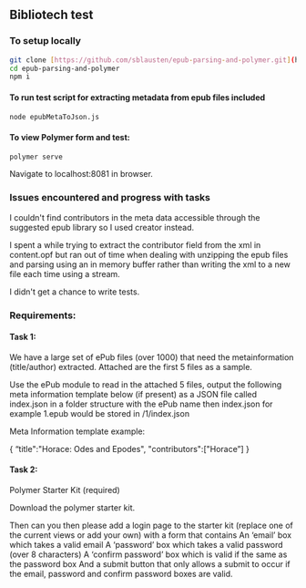 ## Bibliotech test

### To setup locally
```bash
git clone [https://github.com/sblausten/epub-parsing-and-polymer.git](https://github.com/sblausten/epub-parsing-and-polymer.git)
cd epub-parsing-and-polymer
npm i
```

#### To run test script for extracting metadata from epub files included
```bash
node epubMetaToJson.js
```

#### To view Polymer form and test:
```bash
polymer serve
```
Navigate to localhost:8081 in browser.

### Issues encountered and progress with tasks

I couldn't find contributors in the meta data accessible through the suggested
epub library so I used creator instead.

I spent a while trying to extract the contributor field from the xml in
content.opf but ran out of time when dealing with unzipping the epub files and
parsing using an in memory buffer rather than writing the xml to a new file each
time using a stream.

I didn't get a chance to write tests.

### Requirements:
#### Task 1:
We have a large set of ePub files (over 1000) that need the
metainformation (title/author) extracted. Attached are the first 5 files as a
sample.

Use the ePub module to read in the attached 5 files, output the following meta
information template below (if present) as a JSON file called index.json in a
folder structure with the ePub name then index.json for example 1.epub would be
stored in /1/index.json

Meta Information template example:

{
  “title":"Horace: Odes and Epodes",
  "contributors":["Horace”]
}

#### Task 2:
Polymer Starter Kit (required)

Download the polymer starter kit.

Then can you then please add a login page to the starter kit (replace one of the
current views or add your own) with a form that contains An ‘email’ box which
takes a valid email A ‘password’ box which takes a valid password (over 8
characters) A ‘confirm password’ box which is valid if the same as the password
box And a submit button that only allows a submit to occur if the email,
password and confirm password boxes are valid.
